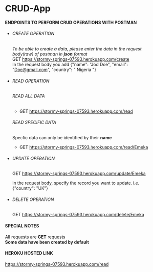# CRUD-App
#### ENDPOINTS TO PERFORM CRUD OPERATIONS WITH POSTMAN 
+ ###### CREATE OPERATION 
  *To be able to create a data, please enter the data in the request body(raw) of postman in **json** format*  
  GET https://stormy-springs-07593.herokuapp.com/create  
  In the request body you add {"name": "Jod Doe", "email": "Doe@gmail.com", "country": " Nigeria "}

+ ###### READ OPERATION
  ###### READ ALL DATA
  - GET https://stormy-springs-07593.herokuapp.com/read  
  
  ###### READ SPECIFIC DATA  
  Specfic data can only be identified by their **name** 
  - GET https://stormy-springs-07593.herokuapp.com/read/Emeka
  
+ ###### UPDATE OPERATION
  GET https://stormy-springs-07593.herokuapp.com/update/Emeka  
  
  In the request body, specify the record you want to update. i.e. {"country": "UK"}
  
+ ###### DELETE OPERATION
  GET https://stormy-springs-07593.herokuapp.com/delete/Emeka
  
 #### SPECIAL NOTES
 All requests are **GET** requests  
 **Some data have been created by default**   
 
 
 #### HEROKU HOSTED LINK
 https://stormy-springs-07593.herokuapp.com/read

